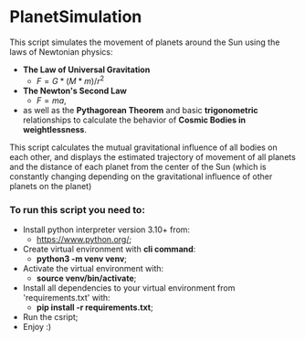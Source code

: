 # PlanetSimulation
This script simulates the movement of planets around the Sun using the laws of Newtonian physics:
- **The Law of Universal Gravitation**
  * $F = G*(M*m)/r^2$
- **The Newton's Second Law**
  * $F = ma$, 
- as well as the **Pythagorean Theorem** and basic **trigonometric** relationships to calculate the behavior of **Cosmic Bodies in weightlessness**.
  
This script calculates the mutual gravitational influence of all bodies on each other, 
and displays the estimated trajectory of movement of all planets and the distance of each planet from the center of the Sun 
(which is constantly changing depending on the gravitational influence of other planets on the planet)

### To run this script you need to:
  - Install python interpreter version 3.10+ from:
    * https://www.python.org/;
  - Create virtual environment with **cli command**:
    * **python3 -m venv venv**;
  - Activate the virtual environment with:
    * **source venv/bin/activate**;
  - Install all dependencies to your virtual environment from 'requirements.txt' with:
    * **pip install -r requirements.txt**;
  - Run the csript;
  - Enjoy :)
